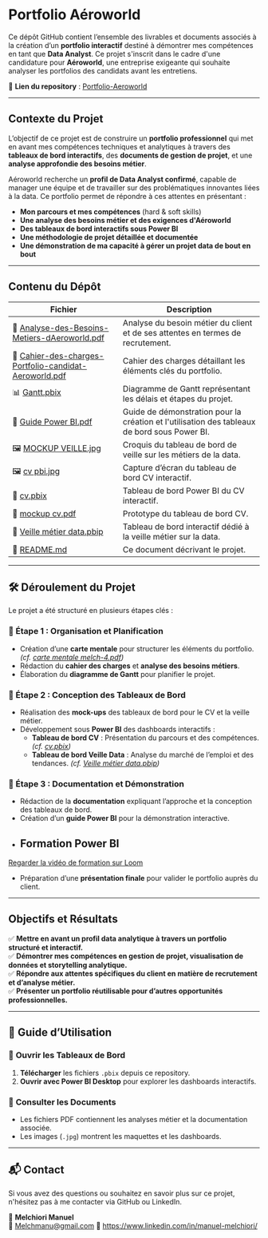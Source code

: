 #  Portfolio Aéroworld

Ce dépôt GitHub contient l’ensemble des livrables et documents associés à la création d’un **portfolio interactif** destiné à démontrer mes compétences en tant que **Data Analyst**. Ce projet s'inscrit dans le cadre d'une candidature pour **Aéroworld**, une entreprise exigeante qui souhaite analyser les portfolios des candidats avant les entretiens.

📌 **Lien du repository** : [Portfolio-Aeroworld](https://github.com/Melchmanu/Portfolio-Aeroworld)

---

##  Contexte du Projet  

L’objectif de ce projet est de construire un **portfolio professionnel** qui met en avant mes compétences techniques et analytiques à travers des **tableaux de bord interactifs**, des **documents de gestion de projet**, et une **analyse approfondie des besoins métier**.

Aéroworld recherche un **profil de Data Analyst confirmé**, capable de manager une équipe et de travailler sur des problématiques innovantes liées à la data. Ce portfolio permet de répondre à ces attentes en présentant :

- **Mon parcours et mes compétences** (hard & soft skills)
- **Une analyse des besoins métier et des exigences d'Aéroworld**
- **Des tableaux de bord interactifs sous Power BI**
- **Une méthodologie de projet détaillée et documentée**
- **Une démonstration de ma capacité à gérer un projet data de bout en bout**

---

##  Contenu du Dépôt  

| Fichier | Description |
|---------|------------|
| 📄 [Analyse-des-Besoins-Metiers-dAeroworld.pdf](./Analyse-des-Besoins-Metiers-dAeroworld.pdf) | Analyse du besoin métier du client et de ses attentes en termes de recrutement. |
| 📄 [Cahier-des-charges-Portfolio-candidat-Aeroworld.pdf](./Cahier-des-charges-Portfolio-candidat-Aeroworld.pdf) | Cahier des charges détaillant les éléments clés du portfolio. |
| 📊 [Gantt.pbix](./Gantt.pbix) | Diagramme de Gantt représentant les délais et étapes du projet. |
| 📘 [Guide Power BI.pdf](./Guide%20Power%20Bi.pdf) | Guide de démonstration pour la création et l'utilisation des tableaux de bord sous Power BI. |
| 🖼️ [MOCKUP VEILLE.jpg](./MOCKUP%20VEILLE.jpg) | Croquis du tableau de bord de veille sur les métiers de la data. |
| 🖼️ [cv pbi.jpg](./cv%20pbi.jpg) | Capture d’écran du tableau de bord CV interactif. |
| 📄 [cv.pbix](./cv.pbix) | Tableau de bord Power BI du CV interactif. |
| 📄 [mockup cv.pdf](./mockup%20cv.pdf) | Prototype du tableau de bord CV. |
| 📄 [Veille métier data.pbip](./Veille%20métier%20data.pbip) | Tableau de bord interactif dédié à la veille métier sur la data. |
| 📌 [README.md](./README.md) | Ce document décrivant le projet. |

---

## 🛠️ Déroulement du Projet  

Le projet a été structuré en plusieurs étapes clés :

### 📌 Étape 1 : Organisation et Planification
- Création d’une **carte mentale** pour structurer les éléments du portfolio. *(cf. [carte mentale melch-4.pdf](./carte%20mentale%20melch-4.pdf))*
- Rédaction du **cahier des charges** et **analyse des besoins métiers**.
- Élaboration du **diagramme de Gantt** pour planifier le projet.

### 📌 Étape 2 : Conception des Tableaux de Bord
- Réalisation des **mock-ups** des tableaux de bord pour le CV et la veille métier.
- Développement sous **Power BI** des dashboards interactifs :
  - **Tableau de bord CV** : Présentation du parcours et des compétences. *(cf. [cv.pbix](./cv.pbix))*
  - **Tableau de bord Veille Data** : Analyse du marché de l’emploi et des tendances. *(cf. [Veille métier data.pbip](./Veille%20métier%20data.pbip))*

### 📌 Étape 3 : Documentation et Démonstration
- Rédaction de la **documentation** expliquant l’approche et la conception des tableaux de bord.
- Création d’un **guide Power BI** pour la démonstration interactive.
-  ## Formation Power BI
[Regarder la vidéo de formation sur Loom](https://www.loom.com/share/f29a4487eccb42aea9999a9c4ddea97b?sid=37fa4b16-12bb-41d6-8545-b5e240b996d3)

- Préparation d’une **présentation finale** pour valider le portfolio auprès du client.

---

##  Objectifs et Résultats  

✅ **Mettre en avant un profil data analytique à travers un portfolio structuré et interactif.**  
✅ **Démontrer mes compétences en gestion de projet, visualisation de données et storytelling analytique.**  
✅ **Répondre aux attentes spécifiques du client en matière de recrutement et d’analyse métier.**  
✅ **Présenter un portfolio réutilisable pour d’autres opportunités professionnelles.**  

---

## 📌 Guide d’Utilisation  

### 🔹 **Ouvrir les Tableaux de Bord**
1. **Télécharger** les fichiers `.pbix` depuis ce repository.
2. **Ouvrir avec Power BI Desktop** pour explorer les dashboards interactifs.

### 🔹 **Consulter les Documents**
- Les fichiers PDF contiennent les analyses métier et la documentation associée.
- Les images (`.jpg`) montrent les maquettes et les dashboards.

---

## 📬 Contact  

Si vous avez des questions ou souhaitez en savoir plus sur ce projet, n'hésitez pas à me contacter via GitHub ou LinkedIn.  

👤 **Melchiori Manuel**  
📧 Melchmanu@gmail.com
🔗 https://www.linkedin.com/in/manuel-melchiori/

